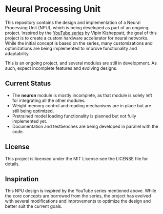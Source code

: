 # Neural Processing Unit

This repository contains the design and implementation of a Neural Processing Unit (NPU), which is being developed as part of an ongoing project. Inspired by the [YouTube series](https://youtu.be/rw_JITpbh3k?si=NpORJeerbtGdDd0W) by Vipin Kizheppatt, the goal of this project is to create a custom hardware accelerator for neural networks. While the initial concept is based on the series, many customizations and optimizations are being implemented to improve functionality and adaptability.

This is an ongoing project, and several modules are still in development. As such, expect incomplete features and evolving designs.

## Current Status

- The **neuron** module is mostly incomplete, as that module is solely left for integrating all the other modules.
- Weight memory control and reading mechanisms are in place but are still being optimized.
- Pretrained model loading functionality is planned but not fully implemented yet.
- Documentation and testbenches are being developed in parallel with the code.

## License

This project is licensed under the MIT License-see the LICENSE file for details.

## Inspiration

This NPU design is inspired by the YouTube series mentioned above. While the core concepts are borrowed from the series, the project has evolved with several modifications and improvements to optimize the design and better suit the current goals.
